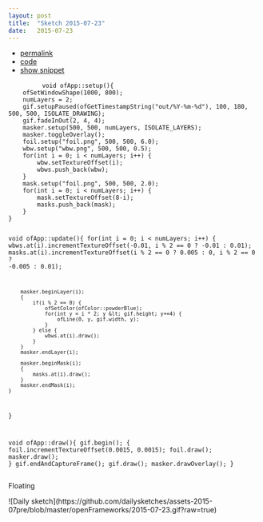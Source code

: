 ```yaml
---
layout: post
title:  "Sketch 2015-07-23"
date:   2015-07-23
---
```

<div class="code">
    <ul>
		<li><a href="{% post_url 2015-07-23-sketch %}">permalink</a></li>
		<li><a href="https://github.com/dailysketches/sketches-2015-07pre/tree/master/2015-07-23">code</a></li>
		<li><a href="#" class="snippet-button">show snippet</a></li>
	</ul>
    <pre class="snippet">
        <code class="cpp">void ofApp::setup(){
    ofSetWindowShape(1000, 800);
    numLayers = 2;
    gif.setupPaused(ofGetTimestampString(&quot;out/%Y-%m-%d&quot;), 100, 180, 500, 500, ISOLATE_DRAWING);
    gif.fadeInOut(2, 4, 4);
    masker.setup(500, 500, numLayers, ISOLATE_LAYERS);
    masker.toggleOverlay();
    foil.setup(&quot;foil.png&quot;, 500, 500, 6.0);
    wbw.setup(&quot;wbw.png&quot;, 500, 500, 0.5);
    for(int i = 0; i &lt; numLayers; i++) {
        wbw.setTextureOffset(i);
        wbws.push_back(wbw);
    }
    mask.setup(&quot;foil.png&quot;, 500, 500, 2.0);
    for(int i = 0; i &lt; numLayers; i++) {
        mask.setTextureOffset(8-i);
        masks.push_back(mask);
    }
}

void ofApp::update(){
    for(int i = 0; i &lt; numLayers; i++) {
        wbws.at(i).incrementTextureOffset(-0.01, i % 2 == 0 ? -0.01 : 0.01);
        masks.at(i).incrementTextureOffset(i % 2 == 0 ? 0.005 : 0, i % 2 == 0 ? -0.005 : 0.01);
        
        masker.beginLayer(i);
        {
            if(i % 2 == 0) {
                ofSetColor(ofColor::powderBlue);
                for(int y = i * 2; y &lt; gif.height; y+=4) {
                    ofLine(0, y, gif.width, y);
                }
            } else {
                wbws.at(i).draw();
            }
        }
        masker.endLayer(i);
        
        masker.beginMask(i);
        {
            masks.at(i).draw();
        }
        masker.endMask(i);
    }
}

void ofApp::draw(){
    gif.begin();
    {
        foil.incrementTextureOffset(0.0015, 0.0015);
        foil.draw();
        masker.draw();
    }
    gif.endAndCaptureFrame();
    gif.draw();
    masker.drawOverlay();
}</code>
    </pre>
</div>
<p class="description">Floating</p>
![Daily sketch](https://github.com/dailysketches/assets-2015-07pre/blob/master/openFrameworks/2015-07-23.gif?raw=true)
